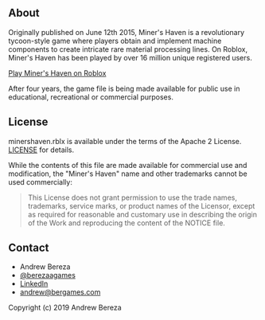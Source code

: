 ## About
Originally published on June 12th 2015, Miner's Haven is a revolutionary tycoon-style game where players obtain and implement machine components to create intricate rare material processing lines. On Roblox, Miner's Haven has been played by over 16 million unique registered users. 

[Play Miner's Haven on Roblox](https://www.roblox.com/games/258258996/Miners-Haven)

After four years, the game file is being made available for public use in educational, recreational or commercial purposes.  

## License 
minershaven.rblx is available under the terms of the Apache 2 License. [LICENSE](LICENSE) for details. 

While the contents of this file are made available for commercial use and modification, the "Miner's Haven" name and other trademarks cannot be used commercially:
> This License does not grant permission to use the trade
      names, trademarks, service marks, or product names of the Licensor,
      except as required for reasonable and customary use in describing the
      origin of the Work and reproducing the content of the NOTICE file.
 
## Contact 
* Andrew Bereza
* [@berezaagames](https://twitter.com/berezaagames)
* [LinkedIn](https://www.linkedin.com/in/berezaa)
* andrew@bergames.com

Copyright (c) 2019 Andrew Bereza

